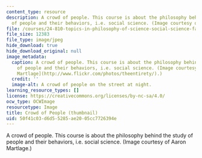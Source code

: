 ```yaml
---
content_type: resource
description: A crowd of people. This course is about the philosophy behind the study
  of people and their behaviors, i.e. social science. (Image courtesy of Aaron Martlage.)
file: /courses/24-810-topics-in-philosophy-of-science-social-science-fall-2006/50f41c03d6d55285ae2005cc7726394e_24-810f06-th.jpg
file_size: 12383
file_type: image/jpeg
hide_download: true
hide_download_original: null
image_metadata:
  caption: A crowd of people. This course is about the philosophy behind the study
    of people and their behaviors, i.e. social science. (Image courtesy of [Aaron
    Martlage](http://www.flickr.com/photos/theentirety/).)
  credit: ''
  image-alt: A crowd of people on the street at night.
learning_resource_types: []
license: https://creativecommons.org/licenses/by-nc-sa/4.0/
ocw_type: OCWImage
resourcetype: Image
title: Crowd of People (thumbnail)
uid: 50f41c03-d6d5-5285-ae20-05cc7726394e
---
```

A crowd of people. This course is about the philosophy behind the study of people and their behaviors, i.e. social science. (Image courtesy of Aaron Martlage.)